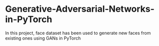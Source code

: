 # Generative-Adversarial-Networks-in-PyTorch
In this project, face dataset has been used to generate new faces from existing ones using GANs in PyTorch
